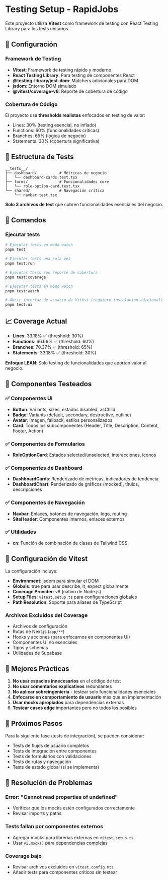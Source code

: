 # Testing Setup - RapidJobs

Este proyecto utiliza **Vitest** como framework de testing con React Testing Library para los tests unitarios.

## 🧪 Configuración

### Framework de Testing
- **Vitest**: Framework de testing rápido y moderno
- **React Testing Library**: Para testing de componentes React
- **@testing-library/jest-dom**: Matchers adicionales para DOM
- **jsdom**: Entorno DOM simulado
- **@vitest/coverage-v8**: Reporte de cobertura de código

### Cobertura de Código
El proyecto usa **thresholds realistas** enfocados en testing de valor:
- Lines: 30% (testing esencial, no inflado)
- Functions: 60% (funcionalidades críticas)
- Branches: 65% (lógica de negocio)
- Statements: 30% (cobertura significativa)

## 📁 Estructura de Tests

```
__tests__/
├── dashboard/          # Métricas de negocio
│   └── dashboard-cards.test.tsx
├── forms/              # Funcionalidades core
│   └── role-option-card.test.tsx
└── shared/             # Navegación crítica
    └── navbar.test.tsx
```

**Solo 3 archivos de test** que cubren funcionalidades esenciales del negocio.

## 🚀 Comandos

### Ejecutar tests
```bash
# Ejecutar tests en modo watch
pnpm test

# Ejecutar tests una sola vez
pnpm test:run

# Ejecutar tests con reporte de cobertura
pnpm test:coverage

# Ejecutar tests en modo watch
pnpm test:watch

# Abrir interfaz de usuario de Vitest (requiere instalación adicional)
pnpm test:ui
```

## 📈 Coverage Actual

- **Lines**: 33.18% ✅ (threshold: 30%)
- **Functions**: 66.66% ✅ (threshold: 60%)  
- **Branches**: 70.37% ✅ (threshold: 65%)
- **Statements**: 33.18% ✅ (threshold: 30%)

**Enfoque LEAN**: Solo testing de funcionalidades que aportan valor al negocio.

## 🧩 Componentes Testeados

### ✅ Componentes UI
- **Button**: Variants, sizes, estados disabled, asChild
- **Badge**: Variants (default, secondary, destructive, outline)
- **Avatar**: Imagen, fallback, estilos personalizados
- **Card**: Todos los subcomponentes (Header, Title, Description, Content, Footer, Action)

### ✅ Componentes de Formularios
- **RoleOptionCard**: Estados selected/unselected, interacciones, iconos

### ✅ Componentes de Dashboard
- **DashboardCards**: Renderizado de métricas, indicadores de tendencia
- **DashboardChart**: Renderizado de gráficos (mocked), títulos, descripciones

### ✅ Componentes de Navegación
- **Navbar**: Enlaces, botones de navegación, logo, routing
- **SiteHeader**: Componentes internos, enlaces externos

### ✅ Utilidades
- **cn**: Función de combinación de clases de Tailwind CSS

## 🔧 Configuración de Vitest

La configuración incluye:
- **Environment**: jsdom para simular el DOM
- **Globals**: true para usar describe, it, expect globalmente
- **Coverage Provider**: v8 (nativo de Node.js)
- **Setup Files**: `vitest.setup.ts` para configuraciones globales
- **Path Resolution**: Soporte para aliases de TypeScript

### Archivos Excluidos del Coverage
- Archivos de configuración
- Rutas de Next.js (`app/**`)
- Hooks y acciones (para enfocarnos en componentes UI)
- Componentes UI no esenciales
- Tipos y schemas
- Utilidades de Supabase

## 🎯 Mejores Prácticas

1. **No usar espacios innecesarios** en el código de test
2. **No usar comentarios explicativos** redundantes
3. **No aplicar sobreingeniería** - testear solo funcionalidades esenciales
4. **Enfocarse en comportamiento de usuario** más que en implementación
5. **Usar mocks apropiados** para dependencias externas
6. **Testear casos edge** importantes pero no todos los posibles

## 🚧 Próximos Pasos

Para la siguiente fase (tests de integración), se pueden considerar:
- Tests de flujos de usuario completos
- Tests de integración entre componentes
- Tests de formularios con validaciones
- Tests de rutas y navegación
- Tests de estado global (si se implementa)

## 🐛 Resolución de Problemas

### Error: "Cannot read properties of undefined"
- Verificar que los mocks estén configurados correctamente
- Revisar imports y paths

### Tests fallan por componentes externos
- Agregar mocks para librerías externas en `vitest.setup.ts`
- Usar `vi.mock()` para dependencias complejas

### Coverage bajo
- Revisar archivos excluidos en `vitest.config.mts`
- Añadir tests para componentes críticos sin testear